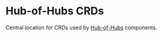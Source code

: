 [comment]: # ( Copyright Contributors to the Open Cluster Management project )

# Hub-of-Hubs CRDs
Central location for CRDs used by [Hub-of-Hubs](https://github.com/open-cluster-management/hub-of-hubs)  components.



